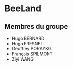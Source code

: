 # BeeLand

## Membres du groupe

- Hugo BERNARD
- Hugo FRESNEL
- Geoffrey PORAYKO
- François SPILMONT
- Ziyi WANG
